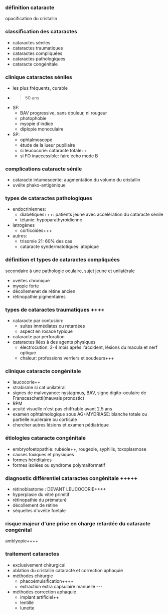 ### définition cataracte
opacification du cristallin

### classification des cataractes
- cataractes séniles
- cataractes traumatiques
- cataractes compliquées
- cataractes pathologiques
- cataracte congénitale

### clinique cataractes séniles
- les plus fréquents, curable
- >50 ans
- SF:
    - BAV progressive, sans douleur, ni rougeur
    - photophobie
    - myopie d'indice
    - diplopie monoculaire
- SP:
    - ophtalmoscope
    - étude de la lueur pupillaire
    - si leucocorie: cataracte totale++
    - si FO inaccessible: faire écho mode B

### complications cataracte sénile
- cataracte intumescente: augmentation du volume du cristallin
- uvéite phako-antigénique

### types de cataractes pathologiques
- endocriniennes:
    - diabétiques+++: patients jeune avec accélération du cataracte sénile
    - tétanie: hypoparathyroidienne
- iatrogènes
    - corticoides+++
- autres:
    - trisomie 21: 60% des cas
    - cataracte syndermatotiques: atopique

### définition et types de cataractes compliquées
secondaire à une pathologie oculaire, sujet jeune et unilatérale
- uvéites chronique
- myopie forte
- décollemenet de rétine ancien
- rétinopathie pigmentaires

### types de cataractes traumatiques ++++
- cataracte par contusion:
    - suites immédiates ou retardées
    - aspect en rosace typique
- cataracte par perforation
- cataractes liées à des agents physiques
    - électrocution: 2-4 mois après l'accident, lésions du macula et nerf optique
    - chaleur: professions verriers et soudeurs+++

### clinique cataracte congénitale
- leucocorie++
- strabisme si cat unilatéral
- signes de malvoyance: nystagmus, BAV, signe digito-oculaire de Fransceschetti(mauvais pronostic)
- RPM
- acuité visuelle n'est pas chiffrable avant 2.5 ans
- examen ophtalmologique sous AG+MYDRIASE: blanche totale ou partielle nucléraire ou corticale
- chercher autres lésions et examen pédiatrique

### étiologies cataracte congénitale
- embryofoetopathie: rubéole++, rougeole, syphilis, toxoplasmose
- causes toxiques et physiques
- formes hériditaires
- formes isolées ou syndrome polymalformatif

### diagnostic différentiel cataractes congénitale +++++
- rétinoblastome : DEVANT LEUCOCORIE++++
- hyperplasie du vitré primitif
- rétinopathie du prématuré
- décollement de rétine
- séquelles d'uvéite foetale

### risque majeur d'une prise en charge retardée du cataracte congénital
amblyopie++++

### traitement cataractes
- exclusivement chirurgical
- ablation du cristallin cataracté et correction aphaquie
- méthodes chirurgie
    - phacoémulsification++++
    - extraction extra capsulaire manuelle ---
- méthodes correction aphaquie
    - implant artificiel++
    - lentille
    - lunette
